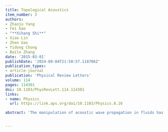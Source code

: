 ```yaml
---
title: Topological Acoustics
item_number: 3
authors:
- Zhaoju Yang
- Fei Gao
- "**Xihang Shi**"
- Xiao Lin
- Zhen Gao
- Yidong Chong
- Baile Zhang
date: '2015-03-01'
publishDate: '2024-09-04T21:50:57.118706Z'
publication_types:
- article-journal
publication: 'Physical Review Letters'
volume: 114
pages: 114301 
doi: 10.1103/PhysRevLett.114.114301
links:
- name: Physics
  url: https://link.aps.org/doi/10.1103/Physics.8.26

abstract: 'The manipulation of acoustic wave propagation in fluids has numerous applications, including some in everyday life. Acoustic technologies frequently develop in tandem with optics, using shared concepts such as waveguiding and metamedia. It is thus noteworthy that an entirely novel class of electromagnetic waves, known as “topological edge states,” has recently been demonstrated. These are inspired by the electronic edge states occurring in topological insulators, and possess a striking and technologically promising property: the ability to travel in a single direction along a surface without backscattering, regardless of the existence of defects or disorder. Here, we develop an analogous theory of topological fluid acoustics, and propose a scheme for realizing topological edge states in an acoustic structure containing circulating fluids. The phenomenon of disorder-free one-way sound propagation, which does not occur in ordinary acoustic devices, may have novel applications for acoustic isolators, modulators, and transducers.'


---
```

